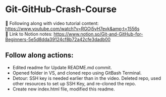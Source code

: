 # Git-GitHub-Crash-Course
🚩 Following along with video tutorial content: https://www.youtube.com/watch?v=RGOj5yH7evk&amp;t=1556s  
📓 Link to Notion notes: https://www.notion.so/Git-and-GitHub-for-Beginners-5e5d8dda39124cf8b72a42cfe3dadb00

## Follow along actions: 
- Edited readme for Update README.md commit.
- Opened folder in VS, and cloned repo using GitBash Terminal.
- Detour: SSH key is needed earlier than in the video. Deleted repo, used other resources to set up SSH Key, and re-cloned the repo.
- Create new index.html file, modified this readme.     

